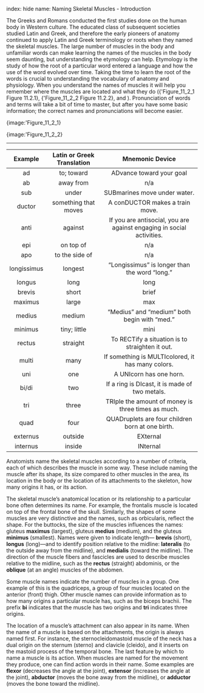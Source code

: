 index: hide
name: Naming Skeletal Muscles - Introduction

The Greeks and Romans conducted the first studies done on the human body in Western culture. The educated class of subsequent societies studied Latin and Greek, and therefore the early pioneers of anatomy continued to apply Latin and Greek terminology or roots when they named the skeletal muscles. The large number of muscles in the body and unfamiliar words can make learning the names of the muscles in the body seem daunting, but understanding the etymology can help. Etymology is the study of how the root of a particular word entered a language and how the use of the word evolved over time. Taking the time to learn the root of the words is crucial to understanding the vocabulary of anatomy and physiology. When you understand the names of muscles it will help you remember where the muscles are located and what they do ({'Figure_11_2_1 Figure 11.2.1}, {'Figure_11_2_2 Figure 11.2.2}, and ). Pronunciation of words and terms will take a bit of time to master, but after you have some basic information; the correct names and pronunciations will become easier.


{image:'Figure_11_2_1}
        


{image:'Figure_11_2_2}
        


****

| Example | Latin or Greek Translation | Mnemonic Device |
|:-:|:-:|:-:|
| ad | to; toward | ADvance toward your goal |
| ab | away from | n/a |
| sub | under | SUBmarines move under water. |
| ductor | something that moves | A conDUCTOR makes a train move. |
| anti | against | If you are antisocial, you are against engaging in social activities. |
| epi | on top of | n/a |
| apo | to the side of | n/a |
| longissimus | longest | “Longissimus” is longer than the word “long.” |
| longus | long | long |
| brevis | short  | brief |
| maximus | large | max |
| medius | medium  | “Medius” and “medium” both begin with “med.” |
| minimus | tiny; little | mini |
| rectus | straight | To RECTify a situation is to straighten it out. |
| multi | many | If something is MULTIcolored, it has many colors. |
| uni | one | A UNIcorn has one horn. |
| bi/di | two  | If a ring is DIcast, it is made of two metals. |
| tri | three | TRIple the amount of money is three times as much. |
| quad | four | QUADruplets are four children born at one birth. |
| externus | outside | EXternal |
| internus | inside | INternal |
    

Anatomists name the skeletal muscles according to a number of criteria, each of which describes the muscle in some way. These include naming the muscle after its shape, its size compared to other muscles in the area, its location in the body or the location of its attachments to the skeleton, how many origins it has, or its action.

The skeletal muscle’s anatomical location or its relationship to a particular bone often determines its name. For example, the frontalis muscle is located on top of the frontal bone of the skull. Similarly, the shapes of some muscles are very distinctive and the names, such as orbicularis, reflect the shape. For the buttocks, the size of the muscles influences the names: gluteus  **maximus** (largest), gluteus  **medius** (medium), and the gluteus  **minimus** (smallest). Names were given to indicate length— **brevis** (short),  **longus** (long)—and to identify position relative to the midline:  **lateralis** (to the outside away from the midline), and  **medialis** (toward the midline). The direction of the muscle fibers and fascicles are used to describe muscles relative to the midline, such as the  **rectus** (straight) abdominis, or the  **oblique** (at an angle) muscles of the abdomen.

Some muscle names indicate the number of muscles in a group. One example of this is the quadriceps, a group of four muscles located on the anterior (front) thigh. Other muscle names can provide information as to how many origins a particular muscle has, such as the biceps brachii. The prefix  **bi** indicates that the muscle has two origins and  **tri** indicates three origins.

The location of a muscle’s attachment can also appear in its name. When the name of a muscle is based on the attachments, the origin is always named first. For instance, the sternocleidomastoid muscle of the neck has a dual origin on the sternum (sterno) and clavicle (cleido), and it inserts on the mastoid process of the temporal bone. The last feature by which to name a muscle is its action. When muscles are named for the movement they produce, one can find action words in their name. Some examples are  **flexor** (decreases the angle at the joint),  **extensor** (increases the angle at the joint),  **abductor** (moves the bone away from the midline), or  **adductor** (moves the bone toward the midline).
